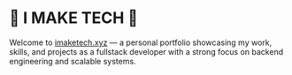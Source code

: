 # 🌱 I MAKE TECH 🌱

Welcome to [imaketech.xyz](https://www.imaketech.xyz) — a personal portfolio showcasing my work, skills, and projects as a fullstack developer with a strong focus on backend engineering and scalable systems.
